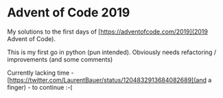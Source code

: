 # Advent of Code 2019

My solutions to the first days of [https://adventofcode.com/2019](2019 Advent of Code).

This is my first go in python (pun intended). Obviously needs refactoring / improvements (and some comments)

Currently lacking time - [https://twitter.com/LaurentBauer/status/1204832913684082689](and a finger) - to continue :-(
